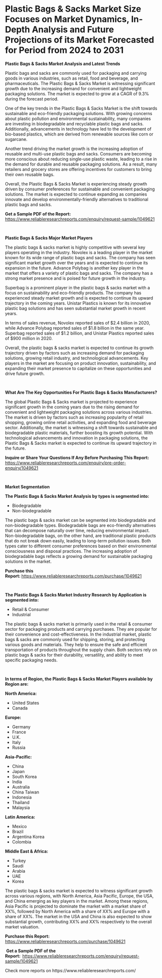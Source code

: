 <p><h1>Plastic Bags & Sacks Market Size Focuses on Market Dynamics, In-Depth Analysis and Future Projections of its Market Forecasted for Period from 2024 to 2031</h1></p><p><strong>Plastic Bags & Sacks Market Analysis and Latest Trends</strong></p>
<p><p>Plastic bags and sacks are commonly used for packaging and carrying goods in various industries, such as retail, food and beverage, and pharmaceuticals. The Plastic Bags & Sacks Market is witnessing significant growth due to the increasing demand for convenient and lightweight packaging solutions. The market is expected to grow at a CAGR of 9.3% during the forecast period.</p><p>One of the key trends in the Plastic Bags & Sacks Market is the shift towards sustainable and eco-friendly packaging solutions. With growing concerns about plastic pollution and environmental sustainability, many companies are investing in biodegradable and recyclable plastic bags and sacks. Additionally, advancements in technology have led to the development of bio-based plastics, which are derived from renewable sources like corn or sugarcane.</p><p>Another trend driving the market growth is the increasing adoption of reusable and multi-use plastic bags and sacks. Consumers are becoming more conscious about reducing single-use plastic waste, leading to a rise in the demand for durable and reusable packaging solutions. As a result, many retailers and grocery stores are offering incentives for customers to bring their own reusable bags.</p><p>Overall, the Plastic Bags & Sacks Market is experiencing steady growth driven by consumer preferences for sustainable and convenient packaging solutions. The market is expected to continue expanding as companies innovate and develop environmentally-friendly alternatives to traditional plastic bags and sacks.</p></p>
<p><strong>Get a Sample PDF of the Report:&nbsp;</strong> <a href="https://www.reliableresearchreports.com/enquiry/request-sample/1049621">https://www.reliableresearchreports.com/enquiry/request-sample/1049621</a></p>
<p>&nbsp;</p>
<p><strong>Plastic Bags & Sacks Major Market Players</strong></p>
<p><p>The plastic bags & sacks market is highly competitive with several key players operating in the industry. Novolex is a leading player in the market known for its wide range of plastic bags and sacks. The company has seen significant market growth over the years and is expected to continue its expansion in the future. Advance Polybag is another key player in the market that offers a variety of plastic bags and sacks. The company has a strong market presence and is poised for future growth in the industry.</p><p>Superbag is a prominent player in the plastic bags & sacks market with a focus on sustainability and eco-friendly products. The company has experienced steady market growth and is expected to continue its upward trajectory in the coming years. Unistar Plastics is known for its innovative plastic bag solutions and has seen substantial market growth in recent years.</p><p>In terms of sales revenue, Novolex reported sales of $2.4 billion in 2020, while Advance Polybag reported sales of $1.8 billion in the same year. Superbag reported sales of $1.2 billion, and Unistar Plastics reported sales of $900 million in 2020.</p><p>Overall, the plastic bags & sacks market is expected to continue its growth trajectory driven by factors such as increasing demand for packaging solutions, growing retail industry, and technological advancements. Key players in the market are focusing on product innovation, sustainability, and expanding their market presence to capitalize on these opportunities and drive future growth.</p></p>
<p>&nbsp;</p>
<p><strong>What Are The Key Opportunities For Plastic Bags & Sacks Manufacturers?</strong></p>
<p><p>The global Plastic Bags & Sacks market is projected to experience significant growth in the coming years due to the rising demand for convenient and lightweight packaging solutions across various industries. The market is driven by factors such as increasing popularity of retail shopping, growing online retail activities, and expanding food and beverage sector. Additionally, the market is witnessing a shift towards sustainable and biodegradable plastic materials, further boosting its growth potential. With technological advancements and innovation in packaging solutions, the Plastic Bags & Sacks market is expected to continue its upward trajectory in the future.</p></p>
<p><strong>Inquire or Share Your Questions If Any Before Purchasing This Report:</strong> <a href="https://www.reliableresearchreports.com/enquiry/pre-order-enquiry/1049621">https://www.reliableresearchreports.com/enquiry/pre-order-enquiry/1049621</a></p>
<p>&nbsp;</p>
<p><strong>Market Segmentation</strong></p>
<p><strong>The Plastic Bags & Sacks Market Analysis by types is segmented into:</strong></p>
<p><ul><li>Biodegradable</li><li>Non-biodegradable</li></ul></p>
<p><p>The plastic bags & sacks market can be segmented into biodegradable and non-biodegradable types. Biodegradable bags are eco-friendly alternatives that can decompose naturally over time, reducing environmental impact. Non-biodegradable bags, on the other hand, are traditional plastic products that do not break down easily, leading to long-term pollution issues. Both types cater to different consumer preferences based on their environmental consciousness and disposal practices. The increasing adoption of biodegradable bags reflects a growing demand for sustainable packaging solutions in the market.</p></p>
<p><strong>Purchase this Report:&nbsp;</strong><a href="https://www.reliableresearchreports.com/purchase/1049621">https://www.reliableresearchreports.com/purchase/1049621</a></p>
<p>&nbsp;</p>
<p><strong>The Plastic Bags & Sacks Market Industry Research by Application is segmented into:</strong></p>
<p><ul><li>Retail & Consumer</li><li>Industrial</li></ul></p>
<p><p>The plastic bags & sacks market is primarily used in the retail & consumer sector for packaging products and carrying purchases. They are popular for their convenience and cost-effectiveness. In the industrial market, plastic bags & sacks are commonly used for shipping, storing, and protecting various goods and materials. They help to ensure the safe and efficient transportation of products throughout the supply chain. Both sectors rely on plastic bags & sacks for their durability, versatility, and ability to meet specific packaging needs.</p></p>
<p>&nbsp;</p>
<p><strong>In terms of Region, the Plastic Bags & Sacks Market Players available by Region are:</strong></p>
<p>
    <p> <strong> North America: </strong>
        <ul>
            <li>United States</li>
            <li>Canada</li>
        </ul>
        </p> 
    <p> <strong> Europe: </strong>
        <ul>
            <li>Germany</li>
            <li>France</li>
            <li>U.K.</li>
            <li>Italy</li>
            <li>Russia</li>
        </ul>
        </p> 
    <p> <strong> Asia-Pacific: </strong>
        <ul>
            <li>China</li>
            <li>Japan</li>
            <li>South Korea</li>
            <li>India</li>
            <li>Australia</li>
            <li>China Taiwan</li>
            <li>Indonesia</li>
            <li>Thailand</li>
            <li>Malaysia</li>
        </ul>
        </p> 
    <p> <strong> Latin America: </strong>
        <ul>
            <li>Mexico</li>
            <li>Brazil</li>
            <li>Argentina Korea</li>
            <li>Colombia</li>
        </ul>
        </p> 
    <p> <strong> Middle East & Africa: </strong>
        <ul>
            <li>Turkey</li>
            <li>Saudi</li>
            <li>Arabia</li>
            <li>UAE</li>
            <li>Korea</li>
        </ul>
    </p>
    </p>
<p><p>The plastic bags & sacks market is expected to witness significant growth across various regions, with North America, Asia Pacific, Europe, the USA, and China emerging as key players in the market. Among these regions, Asia Pacific is projected to dominate the market with a market share of XX%, followed by North America with a share of XX% and Europe with a share of XX%. The market in the USA and China is also expected to show substantial growth, contributing XX% and XX% respectively to the overall market valuation.</p></p>
<p><strong>Purchase this Report: </strong><a href="https://www.reliableresearchreports.com/purchase/1049621">https://www.reliableresearchreports.com/purchase/1049621</a></p>
<p>&nbsp;<strong>Get a Sample PDF of the Report:&nbsp;&nbsp;</strong><a href="https://www.reliableresearchreports.com/enquiry/request-sample/1049621">https://www.reliableresearchreports.com/enquiry/request-sample/1049621</a></p>
<p><strong></strong></p>
<p>Check more reports on https://www.reliableresearchreports.com/</p>